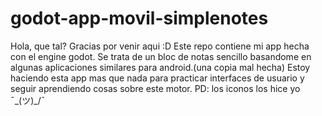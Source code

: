 # godot-app-movil-simplenotes
 
Hola, que tal?
Gracias por venir aqui :D
Este repo contiene mi app hecha con el engine godot. Se trata de un bloc de notas sencillo basandome en algunas aplicaciones similares para android.(una copia mal hecha)
Estoy haciendo esta app mas que nada para practicar interfaces de usuario y seguir aprendiendo cosas sobre este motor.
PD: los iconos los hice yo ¯\_(ツ)_/¯

